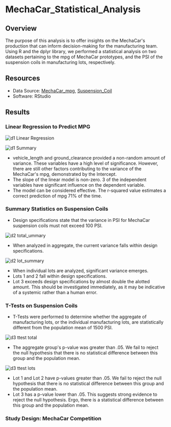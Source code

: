 # MechaCar_Statistical_Analysis
## Overview
The purpose of this analysis is to offer insights on the MechaCar's production that can inform decision-making for the manufacturing team. Using R and the dplyr library, we performed a statistical analysis on two datasets pertaining to the mpg of MechaCar prototypes, and the PSI of the suspension coils in manufacturing lots, respectively.
## Resources
- Data Source: [MechaCar_mpg](https://github.com/mcarson16/MechaCar_Statistical_Analysis/blob/main/resources/MechaCar_mpg.csv), [Suspension_Coil](https://github.com/mcarson16/MechaCar_Statistical_Analysis/blob/main/resources/Suspension_Coil.csv)
- Software: RStudio
## Results
### Linear Regression to Predict MPG
![d1 Linear Regression](https://user-images.githubusercontent.com/83254435/130503442-a5d2ab28-5871-4494-8963-f4eb8ec51f54.PNG)

![d1 Summary](https://user-images.githubusercontent.com/83254435/130503492-2014c520-c2eb-4dc2-81e9-a17ad64d3cc5.PNG)

- vehicle_length and ground_clearance provided a non-random amount of variance. These variables have a high level of significance. However, there are still other factors contributing to the variance of the MechaCar's mpg, demonstrated by the Intercept.
- The slope of the linear model is non-zero. 3 of the independent variables have significant influence on the dependent variable.
- The model can be considered effective. The r-squared value estimates a correct prediction of mpg 71% of the time.

### Summary Statistics on Suspension Coils
- Design specifications state that the variance in PSI for MechaCar suspension coils must not exceed 100 PSI.

![d2 total_ummary](https://user-images.githubusercontent.com/83254435/130503532-f51255a3-0c5e-4cb4-a9a0-90b68dfd0a83.PNG)

- When analyzed in aggregate, the current variance falls within design specifications.

![d2 lot_summary](https://user-images.githubusercontent.com/83254435/130503550-3e8f9e80-d844-415b-8557-598c2c6adca5.PNG)

- When individual lots are analyzed, significant variance emerges.
- Lots 1 and 2 fall within design specifications.
- Lot 3 exceeds design specifications by almost double the alotted amount. This should be investigated immediately, as it may be indicative of a systemic rather than a human error.

### T-Tests on Suspension Coils
- T-Tests were performed to determine whether the aggregate of manufacturing lots, or the individual manufacturing lots, are statistically different from the population mean of 1500 PSI.

![d3 ttest total](https://user-images.githubusercontent.com/83254435/130503581-ea9027ff-bb3c-4cea-b0e7-c9b09437a29e.PNG)

- The aggregate group's p-value was greater than .05. We fail to reject the null hypothesis that there is no statistical difference between this group and the population mean.

![d3 ttest lots](https://user-images.githubusercontent.com/83254435/130503602-5ec3a78f-c8da-444d-99bb-a7dbbbb396bb.PNG)

- Lot 1 and Lot 2 have p-values greater than .05. We fail to reject the null hypothesis that there is no statistical difference between this group and the population mean.
- Lot 3 has a p-value lower than .05. This suggests strong evidence to reject the null hypothesis. Ergo, there is a statistical difference between this group and the population mean.

### Study Design: MechaCar Competition
